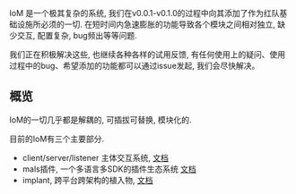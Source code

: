 IoM 是一个极其复杂的系统, 我们在v0.0.1-v0.1.0的过程中向其添加了作为红队基础设施所必须的一切. 在短时间内急速膨胀的功能导致各个模块之间相对独立, 缺少交互, 配置复杂, bug频出等等问题. 

我们正在积极解决这些, 也继续各种各样的试用反馈, 有任何使用上的疑问、使用过程中的bug、希望添加的功能都可以通过issue发起, 我们会尽快解决。

## 概览

IoM的一切几乎都是解耦的, 可插拔可替换, 模块化的. 

目前的IoM有三个主要部分. 

- client/server/listener 主体交互系统, [文档](/wiki/IoM/manual/)
- mals插件, 一个多语言多SDK的插件生态系统 [文档](/wiki/IoM/mal/)
- implant, 跨平台跨架构的植入物, [文档](/wiki/IoM/implant)



